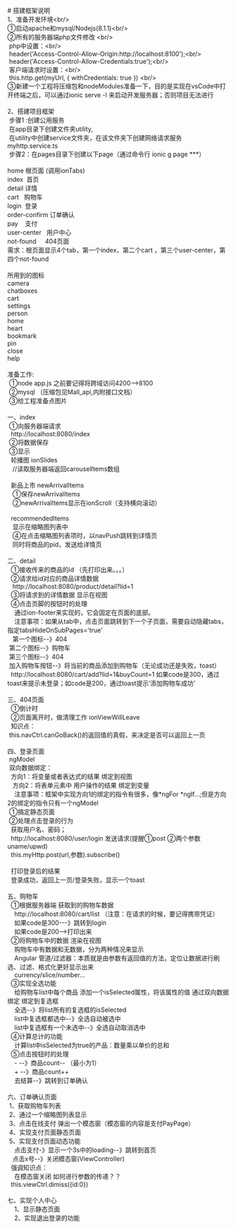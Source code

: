 <div># 搭建框架说明</div><div>1、准备开发环境&lt;br/&gt;</div><div>①启动apache和mysql/Nodejs(8.1.1)&lt;br/&gt;</div><div>②所有的服务器端php文件修改 &lt;br/&gt;</div><div>&nbsp;php中设置：&lt;br/&gt;</div><div>&nbsp;header('Access-Control-Allow-Origin:http://localhost:8100');&lt;br/&gt;</div><div>&nbsp;header('Access-Control-Allow-Credentials:true');&lt;br/&gt;</div><div>&nbsp;客户端请求时设置：&lt;br/&gt;</div><div>&nbsp;this.http.get(myUrl, { withCredentials: true }) &lt;br/&gt;</div><div>③新建一个工程将压缩包和nodeModules准备一下，目的是实现在vsCode中打开终端之后，可以通过ionic serve -l 来启动开发服务器；否则项目无法进行</div><div><br /></div><div>2、搭建项目框架&nbsp;</div><div>&nbsp;步骤1 :创建公用服务</div><div>&nbsp;在app目录下创建文件夹utility,</div><div>&nbsp;在utility中创建service文件夹，在该文件夹下创建网络请求服务myhttp.service.ts</div><div>&nbsp;步骤2：在pages目录下创建以下page（通过命令行 ionic g page ***）</div><div><br /></div><div>home 根页面 (调用ionTabs)</div><div>index&nbsp; 首页</div><div>detail 详情</div><div>cart&nbsp; &nbsp;购物车</div><div>login&nbsp; 登录</div><div>order-confirm 订单确认</div><div>pay&nbsp; &nbsp; 支付</div><div>user-center&nbsp; &nbsp;用户中心</div><div>not-found&nbsp; &nbsp; &nbsp;404页面</div><div>需求：根页面显示4个tab，第一个index，第二个cart ，第三个user-center，第四个not-found</div><div><br /></div><div>所用到的图标</div><div>camera</div><div>chatboxes</div><div>cart</div><div>settings</div><div>person</div><div>home</div><div>heart</div><div>bookmark</div><div>pin</div><div>close</div><div>help</div><div><br /></div><div>准备工作:</div><div>&nbsp;①node app.js 之前要记得将跨域访问4200--&gt;8100</div><div>&nbsp;②mysql （压缩包见Mall_api,内附接口文档）</div><div>&nbsp;③给工程准备点图片</div><div><br /></div><div>一、index</div><div>&nbsp;①向服务器端请求</div><div>&nbsp; http://localhost:8080/index</div><div>&nbsp;②将数据保存</div><div>&nbsp;③显示&nbsp;</div><div>&nbsp; 轮播图 ionSlides</div><div>&nbsp; &nbsp;//读取服务器端返回carouselItems数组</div><div><br /></div><div>&nbsp; 新品上市 newArrivalItems</div><div>&nbsp; &nbsp;①保存newArrivalItems</div><div>&nbsp; &nbsp;②newArrivalItems显示在ionScroll（支持横向滚动）</div><div><br /></div><div>&nbsp; recommendedItems</div><div>&nbsp; &nbsp;显示在缩略图列表中</div><div>&nbsp; &nbsp;④在点击缩略图列表项时，以navPush跳转到详情页</div><div>&nbsp; &nbsp;同时将商品的pid，发送给详情页</div><div>&nbsp;&nbsp;</div><div>二、detail</div><div>&nbsp; ①接收传来的商品的id （先打印出来。。。）</div><div>&nbsp; ②请求给id对应的商品详情数据</div><div>&nbsp; &nbsp;http://localhost:8080/product/detail?lid=1</div><div>&nbsp; ③将请求到的详情数据 显示在视图</div><div>&nbsp; ④点击页脚的按钮时的处理</div><div>&nbsp; &nbsp; 通过ion-footer来实现的，它会固定在页面的底部。</div><div>&nbsp; &nbsp; 注意事项：如果从tab中，点击页面跳转到下一个子页面，需要自动隐藏tabs，指定tabsHideOnSubPages='true'</div><div><span style="white-space:pre">	</span>第一个图标--》404</div><div><span style="white-space:pre">	</span>第二个图标--》购物车</div><div><span style="white-space:pre">	</span>第三个图标--》404</div><div><span style="white-space:pre">	</span>加入购物车按钮--》将当前的商品添加到购物车（无论成功还是失败，toast）</div><div><span style="white-space:pre">	</span>http://localhost:8080/cart/add?lid=1&amp;buyCount=1 如果code是300，通过toast来提示未登录；如code是200，通过toast提示‘添加购物车成功’</div><div><br /></div><div>三、404页面</div><div>&nbsp; ①倒计时</div><div>&nbsp; ②页面离开时，做清理工作 ionViewWillLeave</div><div>&nbsp; 知识点：</div><div><span style="white-space:pre">	</span>this.navCtrl.canGoBack()的返回值的真假，来决定是否可以返回上一页</div><div><br /></div><div>四、登录页面</div><div>&nbsp;ngModel</div><div>&nbsp;双向数据绑定：</div><div><span style="white-space:pre">	</span>方向1：将变量或者表达式的结果 绑定到视图</div><div><span style="white-space:pre">	</span>方向2：将表单元素中 用户操作的结果 绑定到变量</div><div><span style="white-space:pre">	</span>注意事项：框架中实现方向1的绑定的指令有很多，像*ngFor *ngIf...;但是方向2的绑定的指令只有一个ngModel</div><div>&nbsp;①搞定静态页面</div><div>&nbsp;②处理点击登录的行为</div><div>&nbsp; 获取用户名、密码；&nbsp; &nbsp;</div><div>&nbsp; http://localhost:8080/user/login 发送请求(提醒①post ②两个参数uname/upwd)</div><div>&nbsp; this.myHttp.post(url,参数).subscribe()</div><div><br /></div><div>&nbsp; 打印登录后的结果</div><div>&nbsp; 登录成功，返回上一页/登录失败，显示一个toast</div><div><br /></div><div>五、购物车</div><div>&nbsp; ①根据服务器端 获取到的购物车数据</div><div>&nbsp; &nbsp; http://localhost:8080/cart/list （注意：在请求的时候，要记得携带凭证）</div><div>&nbsp; &nbsp; 如果code是300---》跳转到login</div><div>&nbsp; &nbsp; 如果code是200--&gt;打印出来</div><div>&nbsp; ②将购物车中的数据 渲染在视图</div><div><span style="white-space:pre">	</span>&nbsp; 购物车中有数据和无数据，分为两种情况来显示</div><div>&nbsp; &nbsp; Angular 管道/过滤器：本质就是由参数有返回值的方法，定位让数据进行刷选、过滤、格式化更好显示出来</div><div>&nbsp; &nbsp; currency/slice/number...</div><div>&nbsp; ③实现全选功能</div><div>&nbsp; &nbsp; 给购物车list中每个商品 添加一个isSelected属性，将该属性的值 通过双向数据绑定 绑定到复选框</div><div>&nbsp; &nbsp; 全选--》将list所有的复选框的isSelected</div><div>&nbsp; &nbsp; list中复选框都选中--》全选自动被选中</div><div>&nbsp; &nbsp; list中复选框有一个未选中--》全选自动取消选中</div><div>&nbsp; ④计算总计的功能</div><div>&nbsp; &nbsp; 计算list中isSelected为true的产品：数量乘以单价的总和</div><div>&nbsp; ⑤点击按钮时的处理</div><div>&nbsp; &nbsp; - --》商品count-- （最小为1）</div><div>&nbsp; &nbsp; + --》商品count++&nbsp;&nbsp;</div><div>&nbsp; &nbsp; 去结算--》跳转到订单确认</div><div><br /></div><div>六、订单确认页面&nbsp;</div><div>&nbsp;1、获取购物车列表</div><div>&nbsp;2、通过一个缩略图列表显示</div><div>&nbsp;3、点击在线支付 弹出一个模态窗（模态窗的内容是支付PayPage）</div><div>&nbsp;4、实现支付页面静态页面</div><div>&nbsp;5、实现支付页面动态功能</div><div><span style="white-space:pre">	</span>点击支付-》显示一个3s中的loading--》跳转到首页</div><div><span style="white-space:pre">	</span>点击x号--》关闭模态窗(ViewController)</div><div>&nbsp; 强调知识点：</div><div><span style="white-space:pre">	</span>在模态窗关闭 如何进行参数的传递？？</div><div><span style="white-space:pre">	</span>this.viewCtrl.dimiss({id:0})</div><div><br /></div><div>七、实现个人中心</div><div><span style="white-space:pre">	</span>1、显示静态页面</div><div><span style="white-space:pre">	</span>2、实现退出登录的功能</div><div><br /></div>
